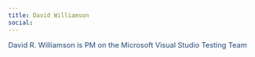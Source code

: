 ```yaml
---
title: David Williamson
social: 
---
```

<span style="font-size: 11pt; color: #1f497d;">David R.
Williamson is PM on the Microsoft Visual Studio Testing Team</span>

<!--more-->
<!--excerpt-->
